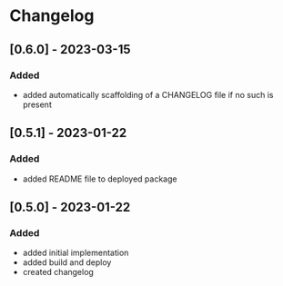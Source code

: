 # Changelog

## [0.6.0] - 2023-03-15

### Added

- added automatically scaffolding of a CHANGELOG file if no such is present

## [0.5.1] - 2023-01-22

### Added

- added README file to deployed package


## [0.5.0] - 2023-01-22

### Added

- added initial implementation
- added build and deploy
- created changelog

